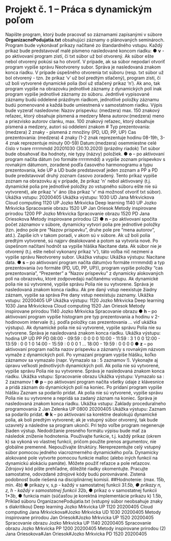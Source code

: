 # Projekt č. 1 – Práca s dynamickým poľom
Napíšte program, ktorý bude pracovať so záznamami zapísanými v súbore
**OrganizacnePodujatia.txt** obsahujúci záznamy o plánovaných seminároch. Program bude
vykonávať príkazy načítané zo štandardného vstupu. Každý príkaz bude predstavovať malé
písmeno nasledované koncom riadku:
● **v** - po aktivovaní program zistí, či txt súbor už bol otvorený. Ak súbor ešte nebol
otvorený pokúsi sa ho otvoriť. V prípade, ak sa súbor nepodarí otvoriť program
vypíše správu Neotvoreny subor. Správa je nasledovaná znakom konca riadku. V
prípade úspešného otvorenia txt súboru (resp. txt súbor už bol otvorený - tzn. že
príkaz ‘v’ už bol predtým stlačený), program zisti, či už boli vytvorené dynamické
polia (bol už stlačený prikaz ‘n’). Ak ano, tak program vypíše na obrazovku jednotlivé
záznamy z dynamických polí inak program vypíše jednotlivé záznamy zo súboru.
Jedntlivé vypisované záznamy budú oddelené prázdnym riadkom, jednotlivé položky
záznamu budú pomenované a každá bude umiestnená v samostatnom riadku. Výpis
bude vyzerať nasledovne:
Nazov prispevku: (medzera) max. 150 znakový reťazec, ktorý obsahuje písmená
a medzery
Mena autorov:(medzera) meno a priezvisko autorov clanku, max. 100 znakový
reťazec, ktorý obsahuje písmená a medzery, autori sú oddelení znakom #
Typ prezentovania:(medzera) 2 znaky - písmená z množiny {PD, UD, PP, UP}
Cas prezentovania: (medzera) 4 znaky (1-2 znak reprezentuje hodinu 08-19h,
3-4 znak reprezentuje minuty 00-59)
Datum:(medzera) osemmiestne celé číslo v tvare rrrrmmdd 20201030
(30.10.2020)
(prázdny riadok)
Txt súbor bude obsahovať iba hodnoty, nie typy (názvy) položiek.
● **o** – po aktivovaní program načíta dátum (vo formáte rrrrmmdd) a vypíše zoznam
príspevkov s rovnakým dátumom, zoradené podľa časového harmonogramu a typu
prezentovania, kde UP a UD bude predstavovať jeden zoznam a PP a PD bude
predstavovať druhý zoznam časovo zoradený. Tento príkaz vypíše zoznam na
obrazovku aj v prípade, že príkaz 'n' nebol aktivovaný (t.j. dynamické polia pre
jednotlivé položky zo vstupného súboru ešte nie sú vytvorené), ale príkaz 'v' áno (iba
príkaz 'v' má možnosť otvoriť txt súbor).
Ukážka vstupu:
20200405
Ukážka výstupu:
1030 UD Jana Mrkvickova Cloud computing
1120 UP Jozko Mrkvicka Deep learning
1140 UP Jozko Mrkvicka Spracovanie obrazu
1520 UP Jan Oriesok Metody inspirovane prirodou
1200 PP Jozko Mrkvicka Spracovanie obrazu
1520 PD Jana Oriesokova Metody inspirovane prirodou (2)
● **n** – po aktivovaní spočíta počet záznamov v súbore, dynamicky vytvorí polia pre
jednotlivé položky (tzn. jedno pole pre “Nazov prispevku”, druhe pole pre “mena
autorov”, atd.). Zapíše ich v takom poradí, v akom sú v súbore. Ak už boli polia
predtým vytvorené, sú najprv dealokované a potom sa vytvoria nové. Po úspešnom
načítaní hodnôt sa vypíše hláška Nacitane data. Ak súbor nie je otvorený (t.j. ešte
nebol vykonaný príkaz ‘v’), táto voľba nič nezmení a vypíše správu Neotvoreny
subor.
Ukážka vstupu:
Ukážka výstupu:
Nacitane data.
● **s** – po aktivovaní program načíta dátum(vo formáte rrrrmmdd) a typ prezentovania
(vo formáte {PD, UD, PP, UP}), program vypíše položky “cas prezentovania”,
“Prezenter” a “Nazov príspevku” z dynamicky alokovaných polí na obrazovku, ktoré
zodpovedajú načítanému vstupu. Ak dynamické polia nie sú vytvorené, vypíše
správu Polia nie su vytvorene. Správa je nasledovaná znakom konca riadku. Ak pre
daný vstup neexistuje žiadny záznam, vypíše sa správa Pre dany vstup neexistuju
zaznamy.
Ukážka vstupu:
20200405 UP
Ukážka výstupu:
1120 Jozko Mrkvicka Deep learning
1030 Jana Mrkvickova Cloud computing
1520 Jan Oriesok Metody inspirovane prirodou
1140 Jozko Mrkvicka Spracovanie obrazu
● **h** – po aktivovaní program vypíše histogram pre typ prezentovania a hodinu v
2-hodinovom intervale (t.j. podľa položky cas prezentovania ... viď ukážka výstupu).
Ak dynamické polia nie sú vytvorené, vypíše správu Polia nie su vytvorene. Správa
je nasledovaná znakom konca riadku.
Ukážka výstupu:
hodina UP UD PP PD
08:00 - 09:59 : 0 0 0 0
10:00 - 11:59 : 3 1 0 0
12:00 - 13:59 : 0 0 1 0
14:00 - 15:59 : 0 0 0 1
...
18:00 - 19:59 : 0 0 0 0
● **z** – po aktivovaní program načíta nazov prispevku a záznam/y s rovnakým názvom
vymaže z dynamických polí. Po vymazaní program vypíše hlášku, koľko záznamov
sa vymazalo (napr. Vymazalo sa : 5 zaznamov !). Vykonajte aj úpravu veľkosti
jednotlivých dynamických polí. Ak polia nie sú vytvorené, vypíše správu Polia nie su
vytvorene. Správa je nasledovaná znakom konca riadku.
Ukážka vstupu:
Spracovanie obrazu
Ukážka výstupu:
Vymazalo sa : 2 zaznamov !
● **p** – po aktivovaní program načíta všetky údaje z klávesnice a pridá záznam do
dynamických polí na koniec. Po pridaní program vypíše hlášku Zaznam sa podarilo
pridat. Ak polia nie sú vytvorené, vypíše správu Polia nie su vytvorene a nepridá
sa zadaný záznam na koniec. Správa je nasledovaná znakom konca riadku.
Ukážka vstupu:
Zaklady proceduralneho programovania 2
Jan Zelenka
UP
0800
20200405
Ukážka výstupu:
Zaznam sa podarilo pridat.
● **k** – po aktivovaní sa korektne dealokujú dynamické polia, ak boli predtým vytvorené;
ak je vstupný súbor otvorený, tak bude uzavretý a následne sa program ukončí. Pri
tejto voľbe program negeneruje žiaden výstup.
Nedodržanie presného formátu výpisu bude mať za následok zníženie hodnotenia.
Používajte funkcie, t.j. každý príkaz (okrem k) sa vykoná vo vlastnej funkcii, pričom použite
prenos argumentov, nie globálne premenné. Nepoužívajte štruktúry. Nereprezentujte celý
vstupný súbor pomocou jedného viacrozmerného dynamického poľa. Dynamicky alokované
pole vytvorte pomocou funkcie malloc (alebo iných funkcií na dynamickú alokáciu pamäte).
Môžete použiť reťazce a pole reťazcov. Zdrojový kód píšte prehľadne, dôležité riadky
okomentujte.
Pracujte samostatne, odovzdané zdrojové kódy budú porovnávané. Zistená
podobnosť bude riešená na disciplinárnej komisii.
##Hodnotenie: (max. 15b, min. 4b)
● príkazy v, s,p - každý v samostatnej funkcii 3*1.5b,
● príkazy n, z, h - každý v samostatnej funkcii 3*2b,
● príkaz o v samostatnej funkcii 1*3b,
● funkcia main (súčasťou je korektná implementácie príkazu k) 1.5b,
Príklad súboru OrganizacnePodujatia.txt (vstupný súbor neobsahuje znaky s diakritikou)
Deep learning
Jozko Mrkvicka
UP
1120
20200405
Cloud computing
Jana Mrkvickova#Jozko Mrkvicka
UD
1030
20200405
Metody inspirovane prirodou
Jan Oriesok#Jozko Mrkvicka
UP
1520
20200405
Spracovanie obrazu
Jozko Mrkvicka
UP
1140
20200405
Spracovanie obrazu
Jozko Mrkvicka
PP
1200
20200405
Metody inspirovane prirodou (2)
Jana Oriesokova#Jan Oriesok#Jozko Mrkvicka
PD
1520
20200405